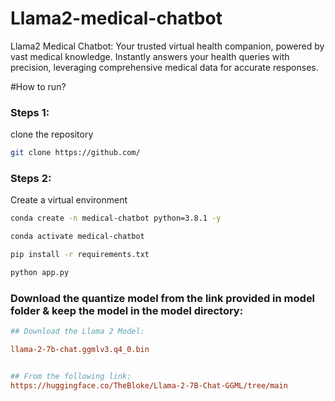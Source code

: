 # Llama2-medical-chatbot
Llama2 Medical Chatbot: Your trusted virtual health companion, powered by vast medical knowledge. Instantly answers your health queries with precision, leveraging comprehensive medical data for accurate responses.


#How to run?


### Steps 1:

clone the repository

```bash
git clone https://github.com/
```

### Steps 2:

Create a virtual environment

```bash
conda create -n medical-chatbot python=3.8.1 -y
```

```bash
conda activate medical-chatbot
```

```bash
pip install -r requirements.txt
```

```bash
python app.py
```


### Download the quantize model from the link provided in model folder & keep the model in the model directory:

```ini
## Download the Llama 2 Model:

llama-2-7b-chat.ggmlv3.q4_0.bin


## From the following link:
https://huggingface.co/TheBloke/Llama-2-7B-Chat-GGML/tree/main
````
